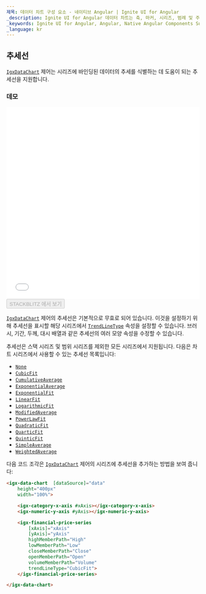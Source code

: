 ```yaml
---
제목: 데이터 차트 구성 요소 - 네이티브 Angular | Ignite UI for Angular
_description: Ignite UI for Angular 데이터 차트는 축, 마커, 시리즈, 범례 및 주석 레이어의 모듈 식 디자인을 제공하는 차트 구성 요소입니다. 이 차트를 사용하면 동일한 차트 영역에 이러한 시각적 요소의 인스턴스를 여러 개 만들어 복합 차트 뷰를 만들 수 있습니다.
_keywords: Ignite UI for Angular, Angular, Native Angular Components Suite, Native Angular Controls, Native Angular Components, Native Angular Components Library, Angular Chart, Angular Chart Control, Angular Chart Example, Angular Chart Component, Angular Data Chart
_language: kr
---
```


## 추세선

[`IgxDataChart`](/products/ignite-ui-angular/api/docs/typescript/latest/classes/igxdatachart.html) 제어는 시리즈에 바인딩된 데이터의 추세를 식별하는 데 도움이 되는 추세선을 지원합니다.

### 데모

<div class="sample-container loading" style="height: 500px">
    <iframe id="data-chart-series-trendlines-iframe" src='{environment:dvDemosBaseUrl}/charts/data-chart-series-trendlines' width="100%" height="100%" seamless frameBorder="0" onload="onXPlatSampleIframeContentLoaded(this);"></iframe>
</div>
<div>
    <button data-localize="stackblitz" disabled class="stackblitz-btn" data-iframe-id="data-chart-series-trendlines-iframe" data-demos-base-url="{environment:dvDemosBaseUrl}">STACKBLITZ 에서 보기
    </button>
</div>

<div class="divider--half"></div>

[`IgxDataChart`](/products/ignite-ui-angular/api/docs/typescript/latest/classes/igxdatachart.html) 제어의 추세선은 기본적으로 무효로 되어 있습니다. 이것을 설정하기 위해 추세선을 표시할 해당 시리즈에서 [`TrendLineType`](/products/ignite-ui-angular/api/docs/typescript/latest/enums/trendlinetype.html) 속성을 설정할 수 있습니다. 브러시, 기간, 두께, 대시 배열과 같은 추세선의 여러 모양 속성을 수정할 수 있습니다.

추세선은 스택 시리즈 및 범위 시리즈를 제외한 모든 시리즈에서 지원됩니다. 다음은 차트 시리즈에서 사용할 수 있는 추세선 목록입니다:

-   [`None`](/products/ignite-ui-angular/api/docs/typescript/latest/enums/trendlinetype.html#none)
-   [`CubicFit`](/products/ignite-ui-angular/api/docs/typescript/latest/enums/trendlinetype.html#cubicfit)
-   [`CumulativeAverage`](/products/ignite-ui-angular/api/docs/typescript/latest/enums/trendlinetype.html#cumulativeaverage)
-   [`ExponentialAverage`](/products/ignite-ui-angular/api/docs/typescript/latest/enums/trendlinetype.html#exponentialaverage)
-   [`ExponentialFit`](/products/ignite-ui-angular/api/docs/typescript/latest/enums/trendlinetype.html#exponentialfit)
-   [`LinearFit`](/products/ignite-ui-angular/api/docs/typescript/latest/enums/trendlinetype.html#linearfit)
-   [`LogarithmicFit`](/products/ignite-ui-angular/api/docs/typescript/latest/enums/trendlinetype.html#logarithmicfit)
-   [`ModifiedAverage`](/products/ignite-ui-angular/api/docs/typescript/latest/enums/trendlinetype.html#modifiedaverage)
-   [`PowerLawFit`](/products/ignite-ui-angular/api/docs/typescript/latest/enums/trendlinetype.html#powerlawfit)
-   [`QuadraticFit`](/products/ignite-ui-angular/api/docs/typescript/latest/enums/trendlinetype.html#quadraticfit)
-   [`QuarticFit`](/products/ignite-ui-angular/api/docs/typescript/latest/enums/trendlinetype.html#quarticfit)
-   [`QuinticFit`](/products/ignite-ui-angular/api/docs/typescript/latest/enums/trendlinetype.html#quinticfit)
-   [`SimpleAverage`](/products/ignite-ui-angular/api/docs/typescript/latest/enums/trendlinetype.html#simpleaverage)
-   [`WeightedAverage`](/products/ignite-ui-angular/api/docs/typescript/latest/enums/trendlinetype.html#weightedaverage)

다음 코드 조각은 [`IgxDataChart`](/products/ignite-ui-angular/api/docs/typescript/latest/classes/igxdatachart.html) 제어의 시리즈에 추세선을 추가하는 방법을 보여 줍니다:

```html
<igx-data-chart  [dataSource]="data"
    height="400px"
    width="100%">

    <igx-category-x-axis #xAxis></igx-category-x-axis>
    <igx-numeric-y-axis #yAxis></igx-numeric-y-axis>

    <igx-financial-price-series
        [xAxis]="xAxis"
        [yAxis]="yAxis"
        highMemberPath="High"
        lowMemberPath="Low"
        closeMemberPath="Close"
        openMemberPath="Open"
        volumeMemberPath="Volume"
        trendLineType="CubicFit">
    </igx-financial-price-series>

</igx-data-chart>
```
